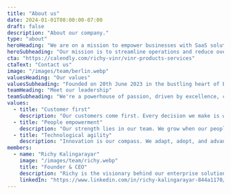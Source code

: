 ```yaml
---
title: "About us"
date: 2024-01-01T08:00:00-07:00
draft: false
description: "About our company."
type: "about"
heroHeading: "We are on a mission to empower businesses with SaaS solutions."
heroSubheading: "Our mission is to streamline operations and reduce overhead, allowing emerging businesses to focus on what they do best."
cta: "https://calendly.com/richy-vinr/vinr-products-services"
ctaText: "Contact us"
image: "/images/team/berlin.webp"
valuesHeading: "Our values"
valuesSubheading: "Founded on 20th June 2023 in the bustling heart of Berlin, Germany, our inception came at a time of global economic challenges. Yet, inspired by the resilience of cockroach startups, we chose to embark on this journey. As a technology powerhouse specializing in software, our products are designed with economy and scalability in mind, effortlessly catering to an expansive user base. Drawing from our depth of research and vast professional experience, we continually offer a myriad of integrated solutions to our customers in affordable prices."
teamHeading: "Meet our leadership"
teamSubheading: "We're a powerhouse of passion, driven by excellence, committed to crafting unparalleled solutions for our clients."
values:
  - title: "Customer first"
    description: "Our customers come first. Every decision we make is with them in mind. Prioritizing the needs and feedback of our customers to deliver products and services that exceed expectations."
  - title: "People empowerment"
    description: "Our strength lies in our team. We grow when our people grow. Recognizing the value of each team member, fostering a culture of respect, growth, and inclusivity, and ensuring a safe, motivating work environment."
  - title: "Technological agility"
    description: "Innovation is our compass. We adapt, adopt, and advance. Staying ahead of the curve by embracing and integrating promising technologies that enhance our efficiency, services, and customer experience."
members:
  - name: "Richy Kalingarayar"
    image: "/images/team/richy.webp"
    title: "Founder & CEO"
    description: "Richy is the visionary behind our enterprise solutions, driving innovation and strategy."
    linkedIn: "https://www.linkedin.com/in/richy-kalingarayar-844a1170/"
---
```

